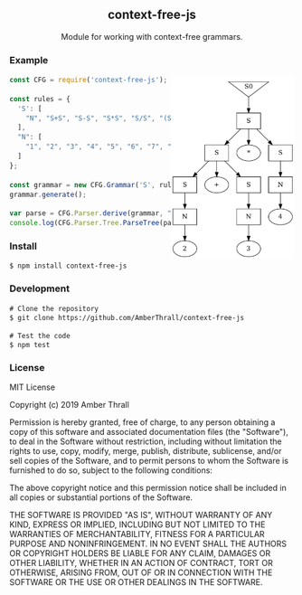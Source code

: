 <h2 align="center">
  context-free-js
</h2>
<p align="center">
  Module for working with context-free grammars.
</p>

### Example

  <img align="right" width="auto" height="325" src="example.png">

  ```js
  const CFG = require('context-free-js');

  const rules = {
    'S': [
      "N", "S+S", "S-S", "S*S", "S/S", "(S)"
    ],
    "N": [
      "1", "2", "3", "4", "5", "6", "7", "8", "9", "0"
    ]
  };

  const grammar = new CFG.Grammar('S', rules);
  grammar.generate();

  var parse = CFG.Parser.derive(grammar, "2+3*4");
  console.log(CFG.Parser.Tree.ParseTree(parse.derivations[0]).toDot());
  ```

### Install

  ```
  $ npm install context-free-js
  ```

### Development

  ```
  # Clone the repository
  $ git clone https://github.com/AmberThrall/context-free-js

  # Test the code
  $ npm test
  ```

### License

MIT License

Copyright (c) 2019 Amber Thrall

Permission is hereby granted, free of charge, to any person obtaining a copy
of this software and associated documentation files (the "Software"), to deal
in the Software without restriction, including without limitation the rights
to use, copy, modify, merge, publish, distribute, sublicense, and/or sell
copies of the Software, and to permit persons to whom the Software is
furnished to do so, subject to the following conditions:

The above copyright notice and this permission notice shall be included in all
copies or substantial portions of the Software.

THE SOFTWARE IS PROVIDED "AS IS", WITHOUT WARRANTY OF ANY KIND, EXPRESS OR
IMPLIED, INCLUDING BUT NOT LIMITED TO THE WARRANTIES OF MERCHANTABILITY,
FITNESS FOR A PARTICULAR PURPOSE AND NONINFRINGEMENT. IN NO EVENT SHALL THE
AUTHORS OR COPYRIGHT HOLDERS BE LIABLE FOR ANY CLAIM, DAMAGES OR OTHER
LIABILITY, WHETHER IN AN ACTION OF CONTRACT, TORT OR OTHERWISE, ARISING FROM,
OUT OF OR IN CONNECTION WITH THE SOFTWARE OR THE USE OR OTHER DEALINGS IN THE
SOFTWARE.
